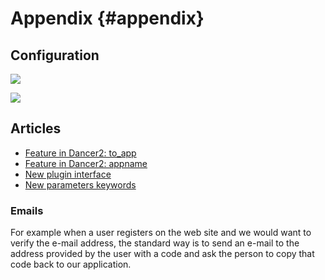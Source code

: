 # Appendix {#appendix} #

## Configuration

![](code/miniapp_config/app.psgi)

![](code/miniapp_config/config.yml)

## Articles

* [Feature in Dancer2: to_app](http://advent.perldancer.org/2014/9)
* [Feature in Dancer2: appname](http://advent.perldancer.org/2014/10)
* [New plugin interface](http://advent.perldancer.org/2016/22)
* [New parameters keywords](http://advent.perldancer.org/2016/9)


### Emails

For example when a user registers on the web site and we would want to verify the e-mail address, the standard way is to send an e-mail to the address provided by the user with a code and ask the person to copy that code back to our application.

